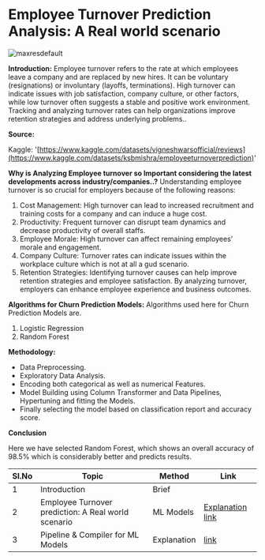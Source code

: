  # Employee Turnover Prediction Analysis: A Real world scenario

![maxresdefault](https://github.com/user-attachments/assets/46102169-e1e5-4908-86f7-82a92dcf0fb4)




**Introduction:**
Employee turnover refers to the rate at which employees leave a company and are replaced by new hires. It can be voluntary (resignations) or involuntary (layoffs, terminations). High turnover can indicate issues with job satisfaction, company culture, or other factors, while low turnover often suggests a stable and positive work environment. Tracking and analyzing turnover rates can help organizations improve retention strategies and address underlying problems..


**Source:** 

Kaggle: '[https://www.kaggle.com/datasets/vigneshwarsofficial/reviews](https://www.kaggle.com/datasets/ksbmishra/employeeturnoverprediction)'

**Why is Analyzing Employee turnover so Important considering the latest developments across industry/companies..?** 
    Understanding employee turnover is so crucial for employers because of the following reasons:

1. Cost Management: High turnover can lead to increased recruitment and training costs for a company and can induce a huge cost.
2. Productivity: Frequent turnover can disrupt team dynamics and decrease productivity of overall staffs.
3. Employee Morale: High turnover can affect remaining employees’ morale and engagement.
4. Company Culture: Turnover rates can indicate issues within the workplace culture which is not at all a gud scenario.
5. Retention Strategies: Identifying turnover causes can help improve retention strategies and employee satisfaction.
By analyzing turnover, employers can enhance employee experience and business outcomes.



**Algorithms for Churn Prediction Models:**
Algorithms used here for Churn Prediction Models are.
1. Logistic Regression
2. Random Forest

   
**Methodology:**
- Data Preprocessing.
- Exploratory Data Analysis.
- Encoding both categorical as well as numerical Features.
- Model Building using Column Transformer and Data Pipelines, Hypertuning and fitting the Models.
- Finally selecting the model based on classification report and accuracy score.


 **Conclusion** 
 
Here we have selected Random Forest, which shows an overall accuracy of 98.5% which is considerably better and predicts results.



| Sl.No| Topic| Method| Link|
|-|-|-|-|
|1| Introduction | Brief |[ ](-)
|2| Employee Turnover prediction: A Real world scenario | ML Models |[ Explanation link](https://colab.research.google.com/drive/1ouEnvHj2NcW0-TQ4uBqc_5n5gMtykROM#scrollTo=7bLMcvlylmPf)
|3| Pipeline & Compiler for ML Models | Explanation |[ link](https://machinelearningmodels.org/comprehensive-guide-to-machine-learning-pipelines/)

